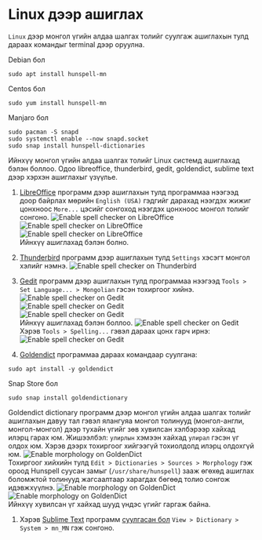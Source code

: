 # Linux дээр ашиглах

`Linux` дээр монгол үгийн алдаа шалгах толийг суулгаж ашиглахын тулд дараах командыг terminal дээр оруулна. 

Debian бол
```
sudo apt install hunspell-mn
```

Centos бол
```
sudo yum install hunspell-mn
```

Manjaro бол
```
sudo pacman -S snapd
sudo systemctl enable --now snapd.socket
sudo snap install hunspell-dictionaries
```

Ийнхүү монгол үгийн алдаа шалгах толийг Linux системд ашиглахад бэлэн боллоо. Одоо libreoffice, thunderbird, gedit, goldendict, sublime text дээр хэрхэн ашиглахыг үзүүлье.

1. [LibreOffice](https://en.wikipedia.org/wiki/LibreOffice) программ дээр ашиглахын тулд программаа нээгээд доор байрлах мөрийн `English (USA)` гэдгийг дарахад нээгдэх жижиг цонхноос `More...` цэсийг сонгоход нээгдэх цонхноос монгол толийг сонгоно.
![Enable spell checker on LibreOffice](images/linux-9.png)\
![Enable spell checker on LibreOffice](images/linux-10.png)\
![Enable spell checker on LibreOffice](images/linux-11.png)\
Ийнхүү ашиглахад бэлэн болно.
1. [Thunderbird](https://en.wikipedia.org/wiki/Mozilla_Thunderbird) программ дээр ашиглахын тулд `Settings` хэсэгт монгол хэлийг нэмнэ.
![Enable spell checker on Thunderbird](images/linux-12.png) 
1. [Gedit](https://en.wikipedia.org/wiki/Gedit) программ дээр ашиглахын тулд программаа нээгээд `Tools > Set Language... > Mongolian` гэсэн тохиргоог хийнэ.
![Enable spell checker on Gedit](images/linux-2.png)\
![Enable spell checker on Gedit](images/linux-3.png)\
![Enable spell checker on Gedit](images/linux-4.png)\
Ийнхүү ашиглахад бэлэн боллоо.
![Enable spell checker on Gedit](images/linux-1.png)\
Хэрэв `Tools > Spelling...` гэвэл дараах цонх гарч ирнэ:\
![Enable spell checker on Gedit](images/linux-5.png)

1. [Goldendict](https://en.wikipedia.org/wiki/GoldenDict) программаа дараах командаар суулгана:
```
sudo apt install -y goldendict
```
Snap Store бол
```
sudo snap install goldendictionary
```
Goldendict dictionary программ дээр монгол үгийн алдаа шалгах толийг ашиглахын давуу тал гэвэл ялангуяа монгол толинууд (монгол-англи, монгол-монгол) дээр тухайн үгийг зөв хувилсан хэлбэрээр хайхад илэрц гарах юм. Жишээлбэл: `улирлын` хэмээн хайхад `улирал` гэсэн үг олдох юм. Хэрэв дээрх тохиргоог хийгээгүй тохиолдолд илэрц олдохгүй юм.
![Enable morphology on GoldenDict](images/linux-6.png)\
Тохиргоог хийхийн тулд `Edit > Dictionaries > Sources > Morphology` гэж ороод Hunspell суусан замыг (`/usr/share/hunspell`) зааж өгөхөд ашиглах боломжтой толинууд жагсаалтаар харагдах бөгөөд толио сонгож идэвжхүүлнэ.
![Enable morphology on GoldenDict](images/linux-7.png)\
![Enable morphology on GoldenDict](images/linux-8.png)\
Ийнхүү хувилсан үг хайхад шууд үндэс үгийг гаргаж байна.

1. Хэрэв [Sublime Text](https://en.wikipedia.org/wiki/Sublime_Text) программ [суулгасан бол](https://www.sublimetext.com/docs/linux_repositories.html) `View > Dictionary > System > mn_MN` гэж сонгоно.
